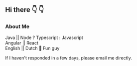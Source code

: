 ## Hi there :point_down:	:point_down:	

### About Me
Java || Node ? Typescript : Javascript\
Angular || React\
English || Dutch :pinching_hand:
Fun guy


If I haven't responded in a few days, please email me directly. 
